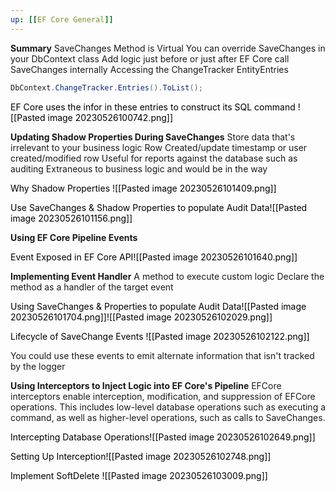 ```yaml
---
up: [[EF Core General]]
---
```

**Summary**
SaveChanges Method is Virtual
You can override SaveChanges in your DbContext class
Add logic just before or just after EF Core call SaveChanges internally
Accessing the ChangeTracker EntityEntries
```C#
DbContext.ChangeTracker.Entries().ToList();
```
<mark style="background: transparent;">EF Core uses the infor in these entries to construct its SQL command</mark> <mark style="background: transparent;">![[Pasted image 20230526100742.png]]</mark>

**Updating Shadow Properties During SaveChanges**
Store data that's irrelevant to your business logic 
Row Created/update timestamp or user created/modified row
Useful for reports against the database such as auditing
Extraneous to business logic and would be in the way

<mark style="background: transparent;">Why Shadow Properties </mark><mark style="background: transparent;">![[Pasted image 20230526101409.png]]</mark>

<mark style="background: transparent;">Use SaveChanges & Shadow Properties to populate Audit Data</mark><mark style="background: transparent;">![[Pasted image 20230526101156.png]]</mark>

**Using EF Core Pipeline Events**

<mark style="background: transparent;">Event Exposed in EF Core API</mark><mark style="background: transparent;">![[Pasted image 20230526101640.png]]</mark>

**Implementing Event Handler**
A method to execute custom logic
Declare the method as a handler of the target event

<mark style="background: transparent;">Using SaveChanges & Properties to populate Audit Data</mark><mark style="background: transparent;">![[Pasted image 20230526101704.png]]![[Pasted image 20230526102029.png]]</mark>

<mark style="background: transparent;">Lifecycle of SaveChange Events</mark> <mark style="background: transparent;">![[Pasted image 20230526102122.png]]</mark>

You could use these events to emit alternate information that isn't tracked by the logger

**Using Interceptors to Inject Logic into EF Core's Pipeline**
EFCore interceptors enable interception, modification, and suppression of EFCore operations. This includes low-level database operations such as executing a command, as well as higher-level operations, such as calls to SaveChanges.

<mark style="background: transparent;">Intercepting Database Operations</mark><mark style="background: transparent;">![[Pasted image 20230526102649.png]]</mark>

<mark style="background: transparent;">Setting Up Interception</mark><mark style="background: transparent;">![[Pasted image 20230526102748.png]]</mark>

<mark style="background: transparent;">Implement SoftDelete</mark> <mark style="background: transparent;">![[Pasted image 20230526103009.png]]</mark>

